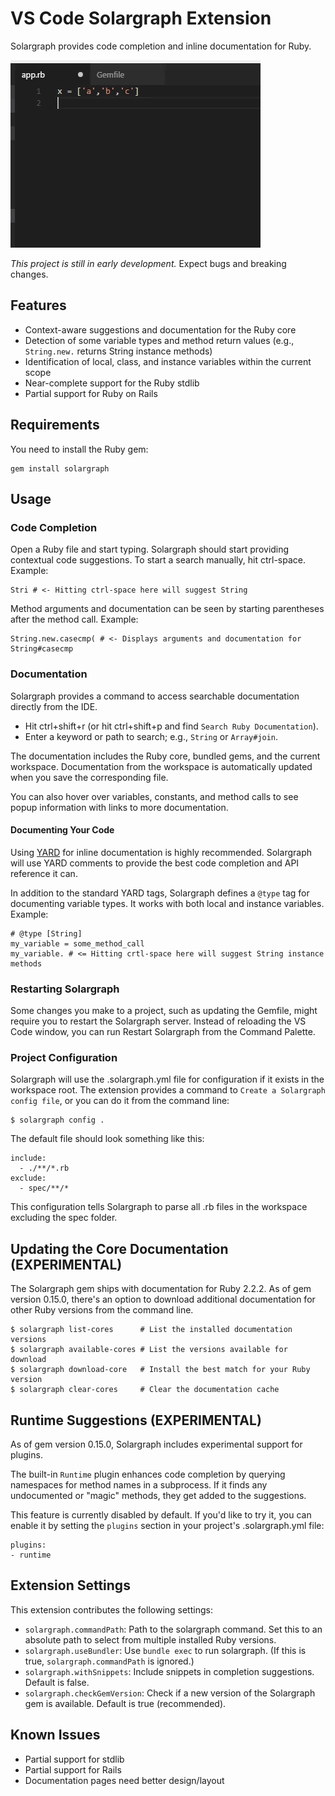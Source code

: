 # VS Code Solargraph Extension

Solargraph provides code completion and inline documentation for Ruby.

![Screenshot](vscode-solargraph-0.1.0.gif)

*This project is still in early development.* Expect bugs and breaking changes.

## Features

* Context-aware suggestions and documentation for the Ruby core
* Detection of some variable types and method return values (e.g., `String.new.` returns String instance methods)
* Identification of local, class, and instance variables within the current scope
* Near-complete support for the Ruby stdlib
* Partial support for Ruby on Rails

## Requirements

You need to install the Ruby gem:

    gem install solargraph

## Usage

### Code Completion

Open a Ruby file and start typing. Solargraph should start providing contextual code suggestions. To start a search manually, hit ctrl-space. Example:

    Stri # <- Hitting ctrl-space here will suggest String

Method arguments and documentation can be seen by starting parentheses after the method call. Example:

    String.new.casecmp( # <- Displays arguments and documentation for String#casecmp

### Documentation

Solargraph provides a command to access searchable documentation directly from the IDE.

* Hit ctrl+shift+r (or hit ctrl+shift+p and find `Search Ruby Documentation`).
* Enter a keyword or path to search; e.g., `String` or `Array#join`.

The documentation includes the Ruby core, bundled gems, and the current workspace. Documentation from the workspace is automatically updated when you save the corresponding file.

You can also hover over variables, constants, and method calls to see popup information with links to more documentation.

#### Documenting Your Code

Using [YARD](http://www.rubydoc.info/gems/yard/file/docs/GettingStarted.md) for inline documentation is highly recommended.
Solargraph will use YARD comments to provide the best code completion and API reference it can.

In addition to the standard YARD tags, Solargraph defines a `@type` tag for documenting variable types. It works with both
local and instance variables. Example:

    # @type [String]
    my_variable = some_method_call
    my_variable. # <= Hitting crtl-space here will suggest String instance methods

### Restarting Solargraph

Some changes you make to a project, such as updating the Gemfile, might require you to restart the Solargraph server.
Instead of reloading the VS Code window, you can run Restart Solargraph from the Command Palette.

### Project Configuration

Solargraph will use the .solargraph.yml file for configuration if it exists in the workspace root. The extension provides
a command to `Create a Solargraph config file`, or you can do it from the command line:

    $ solargraph config .

The default file should look something like this:

    include:
      - ./**/*.rb
    exclude:
      - spec/**/*

This configuration tells Solargraph to parse all .rb files in the workspace excluding the spec folder.

## Updating the Core Documentation (EXPERIMENTAL)

The Solargraph gem ships with documentation for Ruby 2.2.2. As of gem version 0.15.0, there's an option to download additional documentation for other Ruby versions from the command line.

    $ solargraph list-cores      # List the installed documentation versions
    $ solargraph available-cores # List the versions available for download
    $ solargraph download-core   # Install the best match for your Ruby version
    $ solargraph clear-cores     # Clear the documentation cache

## Runtime Suggestions (EXPERIMENTAL)

As of gem version 0.15.0, Solargraph includes experimental support for plugins.

The built-in `Runtime` plugin enhances code completion by querying namespaces for method names in a subprocess. If it finds any undocumented or "magic" methods, they get added to the suggestions.

This feature is currently disabled by default. If you'd like to try it, you can enable it by setting the `plugins` section in your project's .solargraph.yml file:

    plugins:
    - runtime

## Extension Settings

This extension contributes the following settings:

* `solargraph.commandPath`: Path to the solargraph command.  Set this to an absolute path to select from multiple installed Ruby versions.
* `solargraph.useBundler`: Use `bundle exec` to run solargraph. (If this is true, `solargraph.commandPath` is ignored.)
* `solargraph.withSnippets`: Include snippets in completion suggestions. Default is false.
* `solargraph.checkGemVersion`: Check if a new version of the Solargraph gem is available. Default is true (recommended).

## Known Issues

* Partial support for stdlib
* Partial support for Rails
* Documentation pages need better design/layout
